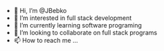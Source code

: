 - 👋 Hi, I’m @JBebko
- 👀 I’m interested in full stack development
- 🌱 I’m currently learning software programing
- 💞️ I’m looking to collaborate on full stack programs
- 📫 How to reach me ...

<!---
JBebko/JBebko is a ✨ special ✨ repository because its `README.md` (this file) appears on your GitHub profile.
You can click the Preview link to take a look at your changes.
--->
